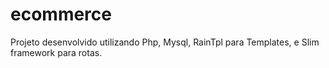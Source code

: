 # ecommerce
Projeto desenvolvido utilizando Php, Mysql, RainTpl para Templates, e Slim framework para rotas.
